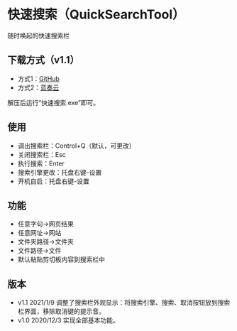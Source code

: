 # 快速搜索（QuickSearchTool）

随时唤起的快速搜索栏    

**下载方式（v1.1）**
- 
- 方式1：[GitHub](https://github.com/tp1415926535/QuickSearchTool/raw/main/%E5%BF%AB%E9%80%9F%E6%90%9C%E7%B4%A2v1.1.rar)   
- 方式2：[蓝奏云](https://wws.lanzous.com/isgBpka7h6f)       
    
解压后运行“快速搜索.exe”即可。
   
**使用**
- 
* 调出搜索栏：Control+Q（默认，可更改）
* 关闭搜索栏：Esc
* 执行搜索：Enter
* 搜索引擎更改：托盘右键-设置
* 开机自启：托盘右键-设置
  
**功能**
- 
* 任意字句→网页结果
* 任意网址→网站
* 文件夹路径→文件夹
* 文件路径→文件
* 默认粘贴剪切板内容到搜索栏中
   
**版本**    
- 
- v1.1 2021/1/9   调整了搜索栏外观显示：将搜索引擎、搜索、取消按钮放到搜索栏界面，移除取消键的提示音。
- v1.0 2020/12/3  实现全部基本功能。

